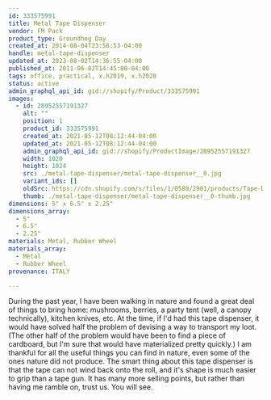 ```yaml
---
id: 333575991
title: Metal Tape Dispenser
vendor: FM Pack
product_type: Groundhog Day
created_at: 2014-08-04T23:56:53-04:00
handle: metal-tape-dispenser
updated_at: 2023-08-02T14:36:55-04:00
published_at: 2011-06-02T14:45:00-04:00
tags: office, practical, x.h2019, x.h2020
status: active
admin_graphql_api_id: gid://shopify/Product/333575991
images:
  - id: 28952557191327
    alt: ""
    position: 1
    product_id: 333575991
    created_at: 2021-05-12T08:12:44-04:00
    updated_at: 2021-05-12T08:12:44-04:00
    admin_graphql_api_id: gid://shopify/ProductImage/28952557191327
    width: 1020
    height: 1024
    src: ./metal-tape-dispenser/metal-tape-dispenser__0.jpg
    variant_ids: []
    oldSrc: https://cdn.shopify.com/s/files/1/0589/2901/products/Tape-Dispenser_59a33806-41bb-4092-a057-a9020a1ed893.jpg?v=1620821564
    thumb: ./metal-tape-dispenser/metal-tape-dispenser__0-thumb.jpg
dimensions: 5" x 6.5" x 2.25"
dimensions_array:
  - 5"
  - 6.5"
  - 2.25"
materials: Metal, Rubber Wheel
materials_array:
  - Metal
  - Rubber Wheel
provenance: ITALY

---
```


During the past year, I have been walking in nature and found a great deal of things to bring home: mushrooms, berries, a party tent (well, a canopy technically), kitchen knives, etc. At the time, if I'd had this tape dispenser, it would have solved half the problem of devising a way to transport my loot. (The other half of the problem would have been to find a piece of cardboard, but I'm sure that would have materialized pretty quickly.) I am thankful for all the useful things you can find in nature, even some of the ones nature did not produce. The smart thing about this tape dispenser is that the tape can not wind back onto the roll, and it's shape is much easier to grip than a tape gun. It has many more selling points, but rather than having me ramble on, trust us. You will see.